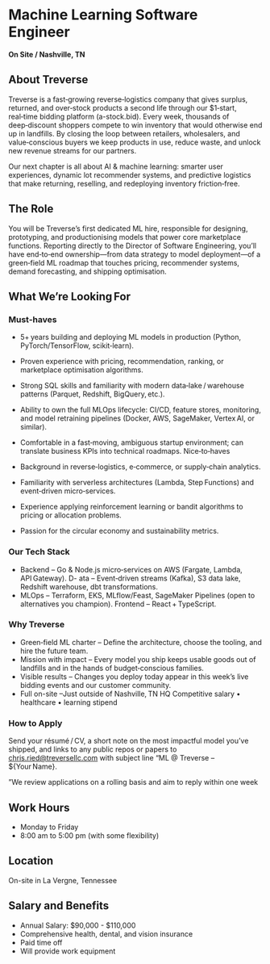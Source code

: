# Machine Learning Software Engineer 
**On Site / Nashville, TN**

## About Treverse
Treverse is a fast‑growing reverse‑logistics company that gives surplus, returned, and over‑stock products a second life through our $1‑start, real‑time bidding platform (a-stock.bid). Every week, thousands of deep‑discount shoppers compete to win inventory that would otherwise end up in landfills. By closing the loop between retailers, wholesalers, and value‑conscious buyers we keep products in use, reduce waste, and unlock new revenue streams for our partners.


Our next chapter is all about AI & machine learning: smarter user experiences, dynamic lot recommender systems, and predictive logistics that make returning, reselling, and redeploying inventory friction‑free.


## The Role

You will be Treverse’s first dedicated ML hire, responsible for designing, prototyping, and productionising models that power core marketplace functions. Reporting directly to the Director of Software Engineering, you’ll have end‑to‑end ownership—from data strategy to model deployment—of a green‑field ML roadmap that touches pricing, recommender systems, demand forecasting, and shipping optimisation.


## What We’re Looking For
### Must‑haves

- 5+ years building and deploying ML models in production (Python, PyTorch/TensorFlow, scikit‑learn).
- Proven experience with pricing, recommendation, ranking, or marketplace optimisation algorithms.
- Strong SQL skills and familiarity with modern data‑lake / warehouse patterns (Parquet, Redshift, BigQuery, etc.).
- Ability to own the full MLOps lifecycle: CI/CD, feature stores, monitoring, and model retraining pipelines (Docker, AWS, SageMaker, Vertex AI, or similar).
- Comfortable in a fast‑moving, ambiguous startup environment; can translate business KPIs into technical roadmaps.
Nice‑to‑haves

- Background in reverse‑logistics, e‑commerce, or supply‑chain analytics.
- Familiarity with serverless architectures (Lambda, Step Functions) and event‑driven micro‑services.
- Experience applying reinforcement learning or bandit algorithms to pricing or allocation problems.
- Passion for the circular economy and sustainability metrics.


### Our Tech Stack
- Backend – Go & Node.js micro‑services on AWS (Fargate, Lambda, API Gateway).
D- ata – Event‑driven streams (Kafka), S3 data lake, Redshift warehouse, dbt transformations.
- MLOps – Terraform, EKS, MLflow/Feast, SageMaker Pipelines (open to alternatives you champion).
Frontend – React + TypeScript.


### Why Treverse
- Green‑field ML charter – Define the architecture, choose the tooling, and hire the future team.
- Mission with impact – Every model you ship keeps usable goods out of landfills and in the hands of budget‑conscious families.
- Visible results – Changes you deploy today appear in this week’s live bidding events and our customer community.
- Full on-site –Just outside of Nashville, TN HQ
Competitive salary • healthcare • learning stipend 


### How to Apply
Send your résumé / CV, a short note on the most impactful model you’ve shipped, and links to any public repos or papers to chris.ried@treversellc.com with subject line “ML @ Treverse – ${Your Name}.

”We review applications on a rolling basis and aim to reply within one week

## Work Hours
- Monday to Friday
- 8:00 am to 5:00 pm (with some flexibility)

## Location
On-site in La Vergne, Tennessee

## Salary and Benefits
* Annual Salary: $90,000 - $110,000
* Comprehensive health, dental, and vision insurance
* Paid time off
* Will provide work equipment